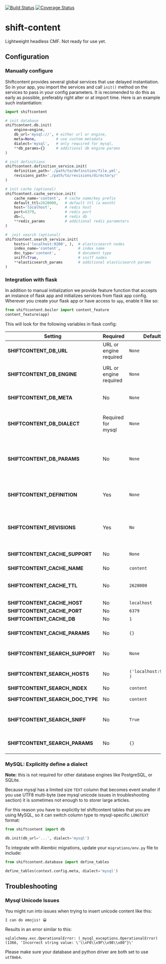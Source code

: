 [![Build Status](https://api.travis-ci.org/dmitrybelyakov/shift-content.svg?branch=master)](https://travis-ci.org/dmitrybelyakov/shift-content)
[![Coverage Status](https://coveralls.io/repos/github/dmitrybelyakov/shift-content/badge.svg?branch=master)](https://coveralls.io/github/dmitrybelyakov/shift-content?branch=master)

# shift-content
Lightweight headless CMF. Not ready for use yet.

## Configuration

### Manually configure 

Shiftcontent provides several global services that use delayed instantiation. So in your app, you import the services and call `init()` method on the services to pass in your config parameters. It is recomended to do this as early as possible, preferably right alter or at import time. Here is an example such instantiation:

```python
import shiftcontent

# init database
shiftcontent.db.init(
    engine=engine,
    db_url='mysql://', # either url or engine,
    meta=None,         # use custom metadata
    dialect='mysql',   # only required for mysql,
    **db_params={}     # additional db engine params
)

# init definitions
shiftcontent.definition_service.init(
    definition_path='./path/to/definition/file.yml',
    revisions_path='./path/to/revisions/directory/'
)    

# init cache (optional)
shiftcontent.cache_service.init(
    cache_name='content',  # cache name/key prefix
    default_ttl=2628000,   # default ttl (a month)
    host='localhost',      # redis host
    port=6379,             # redis port
    db=1,                  # redis db
    **redis_params         # additional redis parameters
)

#  init search (optional)
shiftcontent.search_service.init(
    hosts=('localhost:9200', ),  # elasticsearch nodes
    index_name='content',        # index name
    doc_type='content',          # document type
    sniff=True,                  # sniff nodes
    **elasticsearch_params       # additional elasticsearch params
)
```

### Integration with flask

In addition to manual initialization we provide feature function that accepts an instance of flask app and initializes services from flask app config. Wherever you create your flask app or have access to `app`, enable it like so:

```python
from shiftcontent.boiler import content_feature
content_feature(app)
```

This will look for the following variables in flask config:

| Setting | Required | Default | Description |
|---|---|---|---|
| **SHIFTCONTENT_DB_URL** | URL or engine required | `None` | SqlAlchemy DB URL |
| **SHIFTCONTENT_DB_ENGINE** | URL or engine required | `None` | Instance of sqlalchemy database engine |
| **SHIFTCONTENT_DB_META** | No | `None` | Custom metadata object |
| **SHIFTCONTENT_DB_DIALECT** | Required for mysql | `None` | Dialect name, has to be set for mysql to `mysql` |
| **SHIFTCONTENT_DB_PARAMS** | No | `None` | Additional params for sqlalchemy engine. Only works with db_url |
| **SHIFTCONTENT_DEFINITION** | Yes | `None` | Path to content types definition yaml file |
| **SHIFTCONTENT_REVISIONS** | Yes | `No` | Path to directory for definition revisions (required) |
| **SHIFTCONTENT_CACHE_SUPPORT** | No | `None` | Whether to enable caching |
| **SHIFTCONTENT_CACHE_NAME** | No | `content` | Cache name |
| **SHIFTCONTENT_CACHE_TTL** | No | `2628000` | Default TTL for caches, defaults to a month |
| **SHIFTCONTENT_CACHE_HOST** | No | `localhost` | Redis host |
| **SHIFTCONTENT_CACHE_PORT** | No | `6379` | Redis port |
| **SHIFTCONTENT_CACHE_DB** | No | `1` | Redis DB |
| **SHIFTCONTENT_CACHE_PARAMS** | No | `{}` | Additional redis parameters |
| **SHIFTCONTENT_SEARCH_SUPPORT** | No | `None` | Whether to enable searching |
| **SHIFTCONTENT_SEARCH_HOSTS** | No | `('localhost:9200', )` | List of elasticsearch nodes |
| **SHIFTCONTENT_SEARCH_INDEX** | No | `content` | Index name |
| **SHIFTCONTENT_SEARCH_DOC_TYPE** | No | `content` | Document type |
| **SHIFTCONTENT_SEARCH_SNIFF** | No | `True` | Sniff elastic search and form a cluster|
| **SHIFTCONTENT_SEARCH_PARAMS** | No | `{}` | Additional elasticsearch params |




### MySQL: Explicitly define a dialect

**Note:** this is not required for other database engines like PostgreSQL, or SQLite.

Because mysql has a limited size `TEXT` column that becomes event smaller if you use UTF8 multi-byte (see mysql unicode issues in troubleshooting section) it is sometimes not enough to to storer large articles.

For this reason you have to explicitly tel shiftcontent tables that you are using MySQL, so it can switch column type to mysql-specific `LONGTEXT` format:


```python
from shiftcontent import db

db.init(db_url='...', dialect='mysql')
```

To integrate with Alembic migrations, update your `migrations/env.py` file to include:

```python
from shiftcontent.database import define_tables

define_tables(context.config.meta, dialect='mysql')
```



## Troubleshooting


### Mysql Unicode Issues

You might run into issues when trying to insert unicode content like this:
```
I can do emojis! 😀
```

Results in an error similar to this:

```
sqlalchemy.exc.OperationalError: (_mysql_exceptions.OperationalError) (1366, 'Incorrect string value: \'\\xF0\\x9F\\x98\\x80"}\'
```

Please make sure your database and python driver are both set to use `utf8mb4`.
